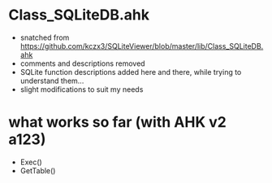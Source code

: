 # Class_SQLiteDB.ahk
- snatched from https://github.com/kczx3/SQLiteViewer/blob/master/lib/Class_SQLiteDB.ahk
- comments and descriptions removed
- SQLite function descriptions added here and there, while trying to understand them...
- slight modifications to suit my needs
# what works so far (with AHK v2 a123)
- Exec()
- GetTable()

